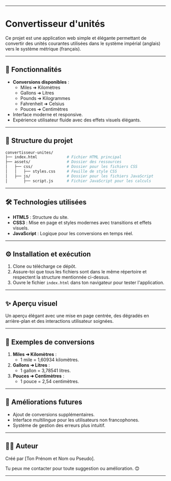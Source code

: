 
---

# Convertisseur d'unités  

Ce projet est une application web simple et élégante permettant de convertir des unités courantes utilisées dans le système impérial (anglais) vers le système métrique (français).  

---

## 🚀 Fonctionnalités  
- **Conversions disponibles** :  
  - Miles ➜ Kilomètres  
  - Gallons ➜ Litres  
  - Pounds ➜ Kilogrammes  
  - Fahrenheit ➜ Celsius  
  - Pouces ➜ Centimètres  
- Interface moderne et responsive.  
- Expérience utilisateur fluide avec des effets visuels élégants.  

---

## 📂 Structure du projet  

```graphql
convertisseur-unites/  
├── index.html             # Fichier HTML principal  
├── assets/                # Dossier des ressources  
│   ├── css/               # Dossier pour les fichiers CSS  
│   │   ├── styles.css     # Feuille de style CSS  
│   ├── js/                # Dossier pour les fichiers JavaScript  
│       ├── script.js      # Fichier JavaScript pour les calculs  
```  

---

## 🛠️ Technologies utilisées  
- **HTML5** : Structure du site.  
- **CSS3** : Mise en page et styles modernes avec transitions et effets visuels.  
- **JavaScript** : Logique pour les conversions en temps réel.  

---

## ⚙️ Installation et exécution  
1. Clone ou télécharge ce dépôt.  
2. Assure-toi que tous les fichiers sont dans le même répertoire et respectent la structure mentionnée ci-dessus.  
3. Ouvre le fichier `index.html` dans ton navigateur pour tester l'application.  

---

## ✨ Aperçu visuel  
Un aperçu élégant avec une mise en page centrée, des dégradés en arrière-plan et des interactions utilisateur soignées.  

---

## 📝 Exemples de conversions  
1. **Miles ➜ Kilomètres** :  
   - 1 mile = 1,60934 kilomètres.  
2. **Gallons ➜ Litres** :  
   - 1 gallon = 3,78541 litres.  
3. **Pouces ➜ Centimètres** :  
   - 1 pouce = 2,54 centimètres.  

---

## 📌 Améliorations futures  
- Ajout de conversions supplémentaires.  
- Interface multilingue pour les utilisateurs non francophones.  
- Système de gestion des erreurs plus intuitif.  

---

## 👨‍💻 Auteur  
Créé par [Ton Prénom et Nom ou Pseudo].  

Tu peux me contacter pour toute suggestion ou amélioration. 😊  

---
